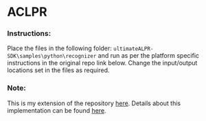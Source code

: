 # ACLPR

### Instructions:
Place the files in the following folder: `ultimateALPR-SDK\samples\python\recognizer` and run as per the platform specific instructions in the original repo link below.
Change the input/output locations set in the files as required.


### Note:
This is my extension of the repository [here](https://github.com/DoubangoTelecom/ultimateALPR-SDK).
Details about this implementation can be found [here](https://drive.google.com/file/d/1RGl8_tvvNc0AJ8pIfps6UNyp_uan5Gai/view?usp=sharing).
